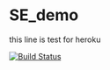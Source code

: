 # SE_demo

this line is test for heroku

[![Build Status](https://travis-ci.com/HsiehChin/SE_demo1.svg?branch=master)](https://travis-ci.com/HsiehChin/SE_demo1)
